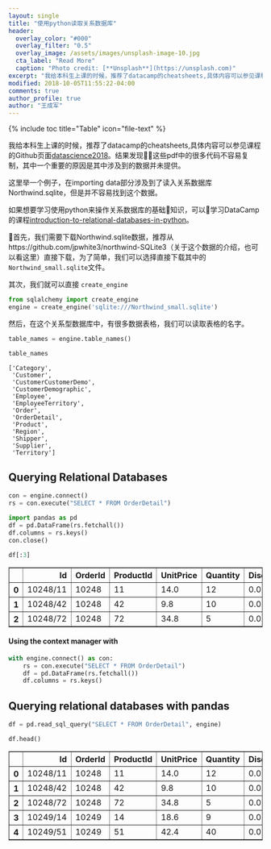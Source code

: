 ```yaml
---
layout: single
title: "使用python读取关系数据库"
header:
  overlay_color: "#000"
  overlay_filter: "0.5"
  overlay_image: /assets/images/unsplash-image-10.jpg
  cta_label: "Read More"
  caption: "Photo credit: [**Unsplash**](https://unsplash.com)"
excerpt: "我给本科生上课的时候，推荐了datacamp的cheatsheets,具体内容可以参见课程的Github页面[datascience2018](https://github.com/computational-class/datascience2018/tree/gh-pages/cheatsheet)。结果发现这些pdf中的很多代码不容易复制，其中一个重要的原因是其中涉及到的数据并未提供。"
modified: 2018-10-05T11:55:22-04:00
comments: true
author_profile: true
author: "王成军"
---
```


{% include toc title="Table" icon="file-text" %}


我给本科生上课的时候，推荐了datacamp的cheatsheets,具体内容可以参见课程的Github页面[datascience2018](https://github.com/computational-class/datascience2018/tree/gh-pages/cheatsheet)。结果发现这些pdf中的很多代码不容易复制，其中一个重要的原因是其中涉及到的数据并未提供。

这里举一个例子，在importing data部分涉及到了读入关系数据库Northwind.sqlite，但是并不容易找到这个数据。

如果想要学习使用python来操作关系数据库的基础知识，可以学习DataCamp的课程[introduction-to-relational-databases-in-python](https://www.datacamp.com/courses/introduction-to-relational-databases-in-python)。

首先，我们需要下载Northwind.sqlite数据，推荐从https://github.com/jpwhite3/northwind-SQLite3（关于这个数据的介绍，也可以看这里）直接下载，为了简单，我们可以选择直接下载其中的 `Northwind_small.sqlite`文件。

其次，我们就可以直接 `create_engine`

```python
from sqlalchemy import create_engine
engine = create_engine('sqlite:///Northwind_small.sqlite')
```

然后，在这个关系型数据库中，有很多数据表格，我们可以读取表格的名字。

```python
table_names = engine.table_names()
```


```python
table_names
```


    ['Category',
     'Customer',
     'CustomerCustomerDemo',
     'CustomerDemographic',
     'Employee',
     'EmployeeTerritory',
     'Order',
     'OrderDetail',
     'Product',
     'Region',
     'Shipper',
     'Supplier',
     'Territory']



## Querying Relational Databases


```python
con = engine.connect()
rs = con.execute("SELECT * FROM OrderDetail")
```


```python
import pandas as pd
df = pd.DataFrame(rs.fetchall())
df.columns = rs.keys()
con.close()
```


```python
df[:3]
```




<div>
<table border="1" class="dataframe">
  <thead>
    <tr style="text-align: right;">
      <th></th>
      <th>Id</th>
      <th>OrderId</th>
      <th>ProductId</th>
      <th>UnitPrice</th>
      <th>Quantity</th>
      <th>Discount</th>
    </tr>
  </thead>
  <tbody>
    <tr>
      <th>0</th>
      <td>10248/11</td>
      <td>10248</td>
      <td>11</td>
      <td>14.0</td>
      <td>12</td>
      <td>0.0</td>
    </tr>
    <tr>
      <th>1</th>
      <td>10248/42</td>
      <td>10248</td>
      <td>42</td>
      <td>9.8</td>
      <td>10</td>
      <td>0.0</td>
    </tr>
    <tr>
      <th>2</th>
      <td>10248/72</td>
      <td>10248</td>
      <td>72</td>
      <td>34.8</td>
      <td>5</td>
      <td>0.0</td>
    </tr>
  </tbody>
</table>
</div>



#### Using the context manager with


```python
with engine.connect() as con:
    rs = con.execute("SELECT * FROM OrderDetail")
    df = pd.DataFrame(rs.fetchall())
    df.columns = rs.keys()
```

## Querying relational databases with pandas


```python
df = pd.read_sql_query("SELECT * FROM OrderDetail", engine)
```


```python
df.head()
```




<div>
<table border="1" class="dataframe">
  <thead>
    <tr style="text-align: right;">
      <th></th>
      <th>Id</th>
      <th>OrderId</th>
      <th>ProductId</th>
      <th>UnitPrice</th>
      <th>Quantity</th>
      <th>Discount</th>
    </tr>
  </thead>
  <tbody>
    <tr>
      <th>0</th>
      <td>10248/11</td>
      <td>10248</td>
      <td>11</td>
      <td>14.0</td>
      <td>12</td>
      <td>0.0</td>
    </tr>
    <tr>
      <th>1</th>
      <td>10248/42</td>
      <td>10248</td>
      <td>42</td>
      <td>9.8</td>
      <td>10</td>
      <td>0.0</td>
    </tr>
    <tr>
      <th>2</th>
      <td>10248/72</td>
      <td>10248</td>
      <td>72</td>
      <td>34.8</td>
      <td>5</td>
      <td>0.0</td>
    </tr>
    <tr>
      <th>3</th>
      <td>10249/14</td>
      <td>10249</td>
      <td>14</td>
      <td>18.6</td>
      <td>9</td>
      <td>0.0</td>
    </tr>
    <tr>
      <th>4</th>
      <td>10249/51</td>
      <td>10249</td>
      <td>51</td>
      <td>42.4</td>
      <td>40</td>
      <td>0.0</td>
    </tr>
  </tbody>
</table>
</div>
